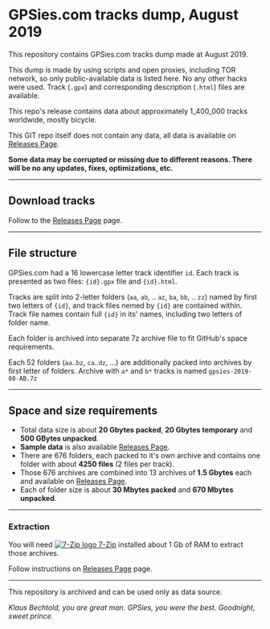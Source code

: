 # GPSies.com tracks dump, August 2019

This repository contains GPSies.com tracks dump made at August 2019. 

This dump is made by using scripts and open proxies, including TOR network, so only public-available data is listed here. No any other hacks were used. Track (`.gpx`) and corresponding description (`.html`) files are available.

This repo's release contains data about approximately 1_400_000 tracks worldwide, mostly bicycle.

This GIT repo itself does not contain any data, all data is available on [Releases Page](../../releases/latest).

**Some data may be corrupted or missing due to different reasons. There will be no any updates, fixes, optimizations, etc.**

<hr/>

## Download tracks

Follow to the [Releases Page](../../releases/latest) page.

<hr/>

## File structure

GPSies.com had a 16 lowercase letter track identifier `id`. Each track is presented as two files: `{id}.gpx` file and `{id}.html`. 

Tracks are split into 2-letter folders (`aa`, `ab`, .. `az`, `ba`, `bb`, .. `zz`) named by first two letters of `{id}`, and track files nemed by `{id}` are contained within. Track file names contain full `{id}` in its' names, including two letters of folder name. 

Each folder is archived into separate 7z archive file to fit GitHub's space requirements. 

Each 52 folders (`aa`..`bz`, `ca`..`dz`, ...) are additionally packed into archives by first letter of folders. Archive with `a*` and `b*` tracks is named `gpsies-2019-08-AB.7z`

<hr>

## Space and size requirements

* Total data size is about **20 Gbytes packed**, **20 Gbytes temporary** and **500 GBytes unpacked**.
* **Sample data** is also available [Releases Page](../../releases/latest).
* There are 676 folders, each packed to it's own archive and contains one folder with about **4250 files** (2 files per track).
* Those 676 archives are combined into 13 archives of **1.5 Gbytes** each and available on [Releases Page](../../releases/latest).
* Each of folder size is about **30 Mbytes packed** and **670 Mbytes unpacked**.

<hr>

### Extraction

You will need [![7-Zip logo](https://www.7-zip.org/favicon.ico) 7-Zip](https://www.7-zip.org/) installed about 1 Gb of RAM to extract those archives.

Follow instructions on [Releases Page](../../releases/latest) page.
<hr>

This repository is archived and can be used only as data source.

*Klaus Bechtold, you are great man. GPSies, you were the best. Goodnight, sweet prince.*
